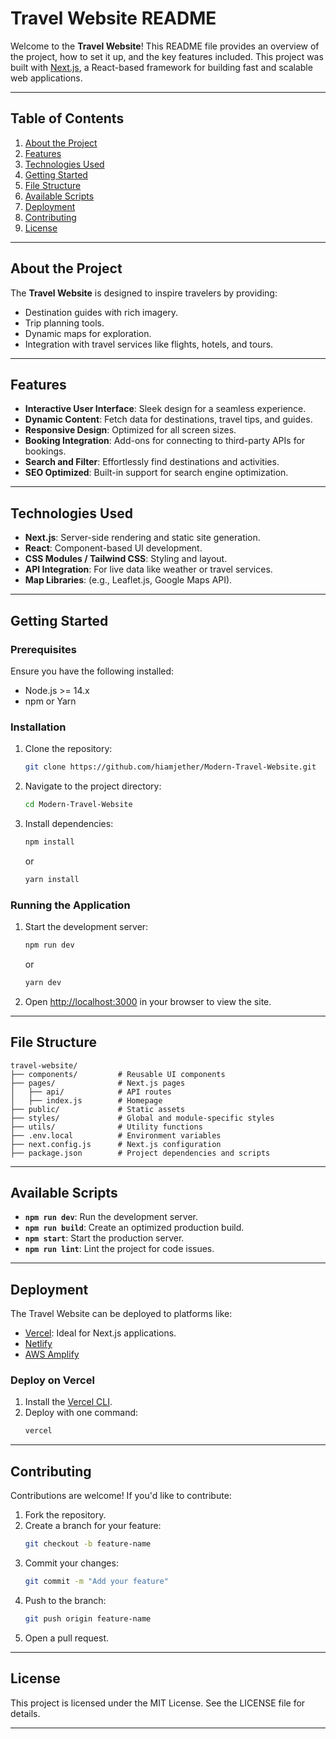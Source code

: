 # Travel Website README

Welcome to the **Travel Website**! This README file provides an overview of the project, how to set it up, and the key features included. This project was built with [Next.js](https://nextjs.org/), a React-based framework for building fast and scalable web applications.

---

## Table of Contents
1. [About the Project](#about-the-project)
2. [Features](#features)
3. [Technologies Used](#technologies-used)
4. [Getting Started](#getting-started)
5. [File Structure](#file-structure)
6. [Available Scripts](#available-scripts)
7. [Deployment](#deployment)
8. [Contributing](#contributing)
9. [License](#license)

---

## About the Project

The **Travel Website** is designed to inspire travelers by providing:
- Destination guides with rich imagery.
- Trip planning tools.
- Dynamic maps for exploration.
- Integration with travel services like flights, hotels, and tours.

---

## Features

- **Interactive User Interface**: Sleek design for a seamless experience.
- **Dynamic Content**: Fetch data for destinations, travel tips, and guides.
- **Responsive Design**: Optimized for all screen sizes.
- **Booking Integration**: Add-ons for connecting to third-party APIs for bookings.
- **Search and Filter**: Effortlessly find destinations and activities.
- **SEO Optimized**: Built-in support for search engine optimization.

---

## Technologies Used

- **Next.js**: Server-side rendering and static site generation.
- **React**: Component-based UI development.
- **CSS Modules / Tailwind CSS**: Styling and layout.
- **API Integration**: For live data like weather or travel services.
- **Map Libraries**: (e.g., Leaflet.js, Google Maps API).

---

## Getting Started

### Prerequisites
Ensure you have the following installed:
- Node.js >= 14.x
- npm or Yarn

### Installation
1. Clone the repository:
   ```bash
   git clone https://github.com/hiamjether/Modern-Travel-Website.git
   ```
2. Navigate to the project directory:
   ```bash
   cd Modern-Travel-Website
   ```
3. Install dependencies:
   ```bash
   npm install
   ```
   or
   ```bash
   yarn install
   ```

### Running the Application
1. Start the development server:
   ```bash
   npm run dev
   ```
   or
   ```bash
   yarn dev
   ```
2. Open [http://localhost:3000](http://localhost:3000) in your browser to view the site.

---

## File Structure

```
travel-website/
├── components/         # Reusable UI components
├── pages/              # Next.js pages
│   ├── api/            # API routes
│   ├── index.js        # Homepage
├── public/             # Static assets
├── styles/             # Global and module-specific styles
├── utils/              # Utility functions
├── .env.local          # Environment variables
├── next.config.js      # Next.js configuration
├── package.json        # Project dependencies and scripts
```

---

## Available Scripts

- **`npm run dev`**: Run the development server.
- **`npm run build`**: Create an optimized production build.
- **`npm start`**: Start the production server.
- **`npm run lint`**: Lint the project for code issues.

---

## Deployment

The Travel Website can be deployed to platforms like:
- [Vercel](https://vercel.com/): Ideal for Next.js applications.
- [Netlify](https://www.netlify.com/)
- [AWS Amplify](https://aws.amazon.com/amplify/)

### Deploy on Vercel
1. Install the [Vercel CLI](https://vercel.com/docs/cli).
2. Deploy with one command:
   ```bash
   vercel
   ```

---

## Contributing

Contributions are welcome! If you'd like to contribute:
1. Fork the repository.
2. Create a branch for your feature:
   ```bash
   git checkout -b feature-name
   ```
3. Commit your changes:
   ```bash
   git commit -m "Add your feature"
   ```
4. Push to the branch:
   ```bash
   git push origin feature-name
   ```
5. Open a pull request.

---

## License

This project is licensed under the MIT License. See the LICENSE file for details. 

---
